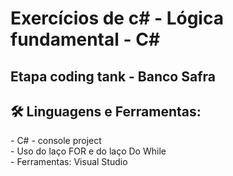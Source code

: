 <h1> Exercícios de c# - Lógica fundamental - C# </h1>
<h2> Etapa coding tank - Banco Safra </h2>

<h2> 🛠 Linguagens e Ferramentas:</h2>
- C# - console project <br>
- Uso do laço FOR e do laço Do While <br>
- Ferramentas: Visual Studio <br>


